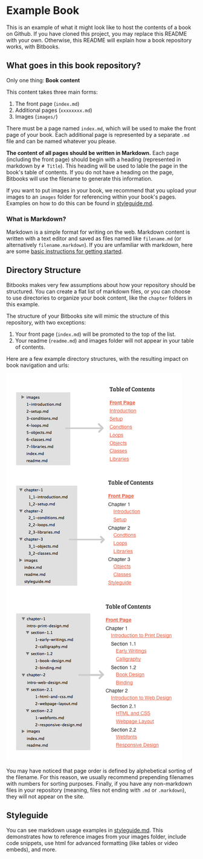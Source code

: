 # Example Book

This is an example of what it might look like to host the contents of a book on Github. If you have cloned this project, you may replace this README with your own. Otherwise, this README will explain how a book repository works, with Bitbooks.

## What goes in this book repository?

Only one thing: **Book content**

This content takes three main forms:

1. The front page (`index.md`)
2. Additional pages (`xxxxxxxx.md`)
3. Images (`images/`)

There must be a page named `index.md`, which will be used to make the front page of your book. Each additional page is represented by a separate `.md` file and can be named whatever you please.

**The content of all pages should be written in Markdown.** Each page (including the front page) should begin with a heading (represented in markdown by `# Title`). This heading will be used to lable the page in the book's table of contents. If you do not have a heading on the page, Bitbooks will use the filename to generate this information.

If you want to put images in your book, we recommend that you upload your images to an `images` folder for referencing within your book's pages. Examples on how to do this can be found in [styleguide.md](styleguide.md).

### What is Markdown?

Markdown is a simple format for writing on the web. Markdown content is written with a text editor and saved as files named like `filename.md` (or alternatively `filename.markdown`). If you are unfamiliar with markdown, here are some [basic instructions for getting started](https://help.github.com/articles/markdown-basics).

## Directory Structure

Bitbooks makes very few assumptions about how your repository should be structured. You can create a flat list of markdown files, or you can choose to use directories to organize your book content, like the `chapter` folders in this example.

The structure of your Bitbooks site will mimic the structure of this repository, with two exceptions:

1. Your front page (`index.md`) will be promoted to the top of the list.
2. Your readme (`readme.md`) and images folder will not appear in your table of contents.

Here are a few example directory structures, with the resulting impact on book navigation and urls:

![Example Directory Structures](images/example-directories.png)

You may have noticed that page order is defined by alphebetical sorting of the filename. For this reason, we usually recommend prepending filenames with numbers for sorting purposes. Finally, if you have any non-markdown files in your repository (meaning, files not ending with `.md` or `.markdown`), they will not appear on the site.

## Styleguide

You can see markdown usage examples in [styleguide.md](styleguide.md). This demonstrates how to reference images from your images folder, include code snippets, use html for advanced formatting (like tables or video embeds), and more.
